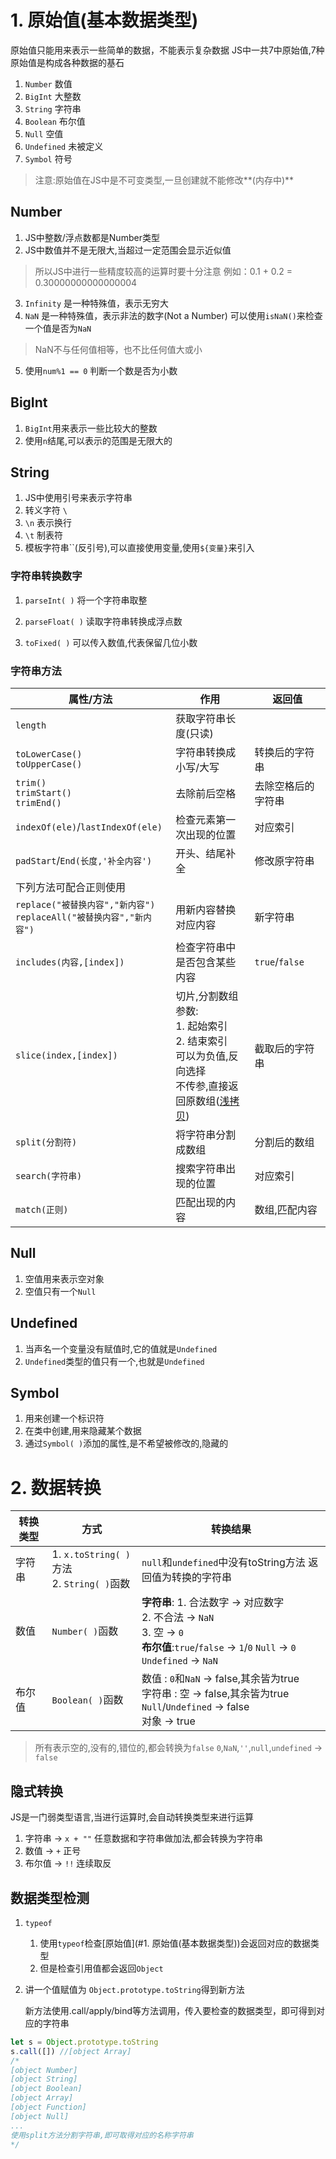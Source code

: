 # 1. 原始值(基本数据类型)
原始值只能用来表示一些简单的数据，不能表示复杂数据
JS中一共7中原始值,7种原始值是构成各种数据的基石
1. `Number` 数值
2. `BigInt` 大整数
3. `String` 字符串
4. `Boolean` 布尔值
5. `Null` 空值
6. `Undefined` 未被定义
7. `Symbol` 符号

>注意:原始值在JS中是不可变类型,一旦创建就不能修改**(内存中)**

## Number
1. JS中整数/浮点数都是Number类型
2. JS中数值并不是无限大,当超过一定范围会显示近似值
>所以JS中进行一些精度较高的运算时要十分注意
>例如：0.1 + 0.2 = 0.30000000000000004

3. `Infinity` 是一种特殊值，表示无穷大
4. `NaN` 是一种特殊值，表示非法的数字(Not a Number)
   可以使用`isNaN()`来检查一个值是否为`NaN`
>NaN不与任何值相等，也不比任何值大或小

5. 使用`num%1 == 0` 判断一个数是否为小数

## BigInt
1. `BigInt`用来表示一些比较大的整数
2. 使用`n`结尾,可以表示的范围是无限大的

## String
1. JS中使用引号来表示字符串
2. 转义字符 `\`
  1. `\n` 表示换行
  2. `\t` 制表符
3. 模板字符串\`\`(反引号),可以直接使用变量,使用`${变量}`来引入

### 字符串转换数字

1. `parseInt( )` 将一个字符串取整

2. `parseFloat( )` 读取字符串转换成浮点数

3. `toFixed( )` 可以传入数值,代表保留几位小数

### 字符串方法

| 属性/方法                                                    | 作用                                                         | 返回值             |
| ------------------------------------------------------------ | ------------------------------------------------------------ | ------------------ |
| `length`                                                     | 获取字符串长度(只读)                                         |                    |
| `toLowerCase()`<br />`toUpperCase()`                         | 字符串转换成小写/大写                                        | 转换后的字符串     |
| `trim()`<br />`trimStart()`<br />`trimEnd()`                 | 去除前后空格                                                 | 去除空格后的字符串 |
| `indexOf(ele)`/`lastIndexOf(ele)`                            | 检查元素第一次出现的位置                                     | 对应索引           |
| `padStart`/`End(长度,'补全内容')`                              | 开头、结尾补全                                               | 修改原字符串       |
| 下列方法可配合正则使用                                       |                                                              |                    |
| `replace("被替换内容","新内容")`<br />`replaceAll("被替换内容","新内容")` | 用新内容替换对应内容                                         | 新字符串           |
| `includes(内容,[index])`                                     | 检查字符串中是否包含某些内容                                 | `true`/`false`     |
| `slice(index,[index])`                                       | 切片,分割数组<br />参数:<br />1. 起始索引<br />2. 结束索引<br />可以为负值,反向选择<br />不传参,直接返回原数组([浅拷贝](#copy)) | 截取后的字符串     |
| `split(分割符)`                                              | 将字符串分割成数组                                           | 分割后的数组       |
| `search(字符串)`                                             | 搜索字符串出现的位置                                         | 对应索引           |
| `match(正则)`                                                | 匹配出现的内容                                               | 数组,匹配内容      |

## Null
1. 空值用来表示空对象
2. 空值只有一个`Null`

## Undefined
1. 当声名一个变量没有赋值时,它的值就是`Undefined`
2. `Undefined`类型的值只有一个,也就是`Undefined`

## Symbol
1. 用来创建一个标识符
2. 在类中创建,用来隐藏某个数据
3. 通过`Symbol( )`添加的属性,是不希望被修改的,隐藏的

# 2. 数据转换

|转换类型|方式|转换结果|
|---|---|---|
|字符串|1. `x.toString( )`方法 <br>2. `String( )`函数|`null`和`undefined`中没有toString方法 返回值为转换的字符串|
|数值|`Number( )`函数|**字符串**: 1. 合法数字 -> 对应数字 <br>2. 不合法 -> `NaN` <br>3. 空 -> `0` <br>**布尔值**:`true`/`false` -> `1`/`0` `Null` -> `0` `Undefined` -> `NaN`|
|布尔值|`Boolean( )`函数|数值 : `0`和`NaN` -> false,其余皆为true <br>字符串 : 空 -> false,其余皆为true <br>`Null`/`Undefined` -> false <br>对象 -> true|
>所有表示空的,没有的,错位的,都会转换为`false`
>`0`,`NaN`,`''`,`null`,`undefined` -> `false`
## 隐式转换
JS是一门弱类型语言,当进行运算时,会自动转换类型来进行运算
1. 字符串 -> `x + ""` 任意数据和字符串做加法,都会转换为字符串
2. 数值 -> `+` 正号
3. 布尔值 -> `!!` 连续取反

## 数据类型检测

1. `typeof`
   1. 使用`typeof`检查[原始值](#1. 原始值(基本数据类型))会返回对应的数据类型
   2. 但是检查引用值都会返回`Object`

2. 讲一个值赋值为 `Object.prototype.toString`得到新方法

   新方法使用.call/apply/bind等方法调用，传入要检查的数据类型，即可得到对应的字符串

```js
let s = Object.prototype.toString
s.call([]) //[object Array]
/*
[object Number]
[object String]
[object Boolean]
[object Array]
[object Function]
[object Null]
...
使用split方法分割字符串,即可取得对应的名称字符串
*/
```



